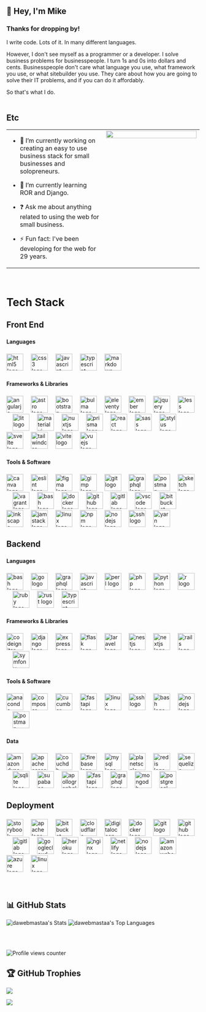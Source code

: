 ## 👋  Hey, I'm Mike   
  
### Thanks for dropping by!  
I write code. Lots of it. In many different languages.

However, I don't see myself as a programmer or a developer. I solve business problems for businesspeople. I turn 1s and 0s into dollars and cents. Businesspeople don't care what language you use, what framework you use, or what sitebuilder you use. They care about how you are going to solve their IT problems, and if you can do it affordably.

So that's what I do.  
<br/>  
## Etc 
<table><tr><td valign="top" width="50%">

- 🔭 I’m currently working on creating an easy to use business stack for small businesses and solopreneurs.  
  

- 🌱 I’m currently learning ROR and Django.  
  

- ❓ Ask me about anything related to using the web for small business.  
  

- ⚡ Fun fact: I've been developing for the web for 29 years.  


</td><td valign="top" width="50%">

<div align="center">
<img src="https://img.freepik.com/free-photo/programming-background-concept_23-2150170152.jpg?t=st=1736409252~exp=1736412852~hmac=77660d5c54c5197245a6c9b207bfe37ca8a8a8c0e11789812e7f89eb44d71e13&w=2000" align="center" style="width: 100%" />
</div>  


</td></tr></table>  

<br/>  

# Tech Stack

## Front End

###

#### Languages

###

<div align="left">
  <img src="https://cdn.jsdelivr.net/gh/devicons/devicon/icons/html5/html5-original.svg" height="44" alt="html5 logo"  />
  <img width="12" />
  <img src="https://cdn.jsdelivr.net/gh/devicons/devicon/icons/css3/css3-original.svg" height="44" alt="css3 logo"  />
  <img width="12" />
  <img src="https://cdn.jsdelivr.net/gh/devicons/devicon/icons/javascript/javascript-original.svg" height="44" alt="javascript logo"  />
  <img width="12" />
  <img src="https://cdn.jsdelivr.net/gh/devicons/devicon/icons/typescript/typescript-original.svg" height="44" alt="typescript logo"  />
  <img width="12" />
  <img src="https://skillicons.dev/icons?i=md" height="44" alt="markdown logo"  />
</div>

###

<h4 align="left">Frameworks & Libraries</h4>

###

<div align="left">
  <img src="https://cdn.jsdelivr.net/gh/devicons/devicon/icons/angularjs/angularjs-original.svg" height="44" alt="angularjs logo"  />
  <img width="12" />
  <img src="https://skillicons.dev/icons?i=astro" height="44" alt="astro logo"  />
  <img width="12" />
  <img src="https://cdn.jsdelivr.net/gh/devicons/devicon/icons/bootstrap/bootstrap-original-wordmark.svg" height="44" alt="bootstrap logo"  />
  <img width="12" />
  <img src="https://cdn.jsdelivr.net/gh/devicons/devicon/icons/bulma/bulma-plain.svg" height="44" alt="bulma logo"  />
  <img width="12" />
  <img src="https://cdn.jsdelivr.net/gh/devicons/devicon/icons/eleventy/eleventy-original.svg" height="44" alt="eleventy logo"  />
  <img width="12" />
  <img src="https://skillicons.dev/icons?i=ember" height="44" alt="ember logo"  />
  <img width="12" />
  <img src="https://cdn.jsdelivr.net/gh/devicons/devicon/icons/jquery/jquery-plain-wordmark.svg" height="44" alt="jquery logo"  />
  <img width="12" />
  <img src="https://cdn.jsdelivr.net/gh/devicons/devicon/icons/less/less-plain-wordmark.svg" height="44" alt="less logo"  />
  <img width="12" />
  <img src="https://skillicons.dev/icons?i=lit" height="44" alt="lit logo"  />
  <img width="12" />
  <img src="https://cdn.jsdelivr.net/gh/devicons/devicon/icons/materialui/materialui-original.svg" height="44" alt="materialui logo"  />
  <img width="12" />
  <img src="https://skillicons.dev/icons?i=nuxtjs" height="44" alt="nuxtjs logo"  />
  <img width="12" />
  <img src="https://skillicons.dev/icons?i=prisma" height="44" alt="prisma logo"  />
  <img width="12" />
  <img src="https://cdn.jsdelivr.net/gh/devicons/devicon/icons/react/react-original-wordmark.svg" height="44" alt="react logo"  />
  <img width="12" />
  <img src="https://cdn.jsdelivr.net/gh/devicons/devicon/icons/sass/sass-original.svg" height="44" alt="sass logo"  />
  <img width="12" />
  <img src="https://cdn.jsdelivr.net/gh/devicons/devicon/icons/stylus/stylus-original.svg" height="44" alt="stylus logo"  />
  <img width="12" />
  <img src="https://cdn.jsdelivr.net/gh/devicons/devicon/icons/svelte/svelte-original.svg" height="44" alt="svelte logo"  />
  <img width="12" />
  <img src="https://skillicons.dev/icons?i=tailwind" height="44" alt="tailwindcss logo"  />
  <img width="12" />
  <img src="https://skillicons.dev/icons?i=vite" height="44" alt="vite logo"  />
  <img width="12" />
  <img src="https://cdn.jsdelivr.net/gh/devicons/devicon/icons/vuejs/vuejs-original.svg" height="44" alt="vuejs logo"  />
</div>

###

<h4 align="left">Tools & Software</h4>

###

<div align="left">
  <img src="https://cdn.jsdelivr.net/gh/devicons/devicon/icons/canva/canva-original.svg" height="44" alt="canva logo"  />
  <img width="12" />
  <img src="https://cdn.jsdelivr.net/gh/devicons/devicon/icons/eslint/eslint-original.svg" height="44" alt="eslint logo"  />
  <img width="12" />
  <img src="https://cdn.jsdelivr.net/gh/devicons/devicon/icons/figma/figma-original.svg" height="44" alt="figma logo"  />
  <img width="12" />
  <img src="https://cdn.jsdelivr.net/gh/devicons/devicon/icons/gimp/gimp-original.svg" height="44" alt="gimp logo"  />
  <img width="12" />
  <img src="https://skillicons.dev/icons?i=git" height="44" alt="git logo"  />
  <img width="12" />
  <img src="https://cdn.simpleicons.org/graphql/E10098" height="44" alt="graphql logo"  />
  <img width="12" />
  <img src="https://skillicons.dev/icons?i=postman" height="44" alt="postman logo"  />
  <img width="12" />
  <img src="https://cdn.jsdelivr.net/gh/devicons/devicon/icons/sketch/sketch-original.svg" height="44" alt="sketch logo"  />
  <img width="12" />
  <img src="https://cdn.jsdelivr.net/gh/devicons/devicon/icons/vagrant/vagrant-original.svg" height="44" alt="vagrant logo"  />
  <img width="12" />
  <img src="https://cdn.jsdelivr.net/gh/devicons/devicon/icons/bash/bash-original.svg" height="44" alt="bash logo"  />
  <img width="12" />
  <img src="https://cdn.jsdelivr.net/gh/devicons/devicon/icons/docker/docker-original.svg" height="44" alt="docker logo"  />
  <img width="12" />
  <img src="https://skillicons.dev/icons?i=github" height="44" alt="github logo"  />
  <img width="12" />
  <img src="https://cdn.jsdelivr.net/gh/devicons/devicon/icons/gitlab/gitlab-original.svg" height="44" alt="gitlab logo"  />
  <img width="12" />
  <img src="https://cdn.jsdelivr.net/gh/devicons/devicon/icons/vscode/vscode-original.svg" height="44" alt="vscode logo"  />
  <img width="12" />
  <img src="https://cdn.jsdelivr.net/gh/devicons/devicon/icons/bitbucket/bitbucket-original.svg" height="44" alt="bitbucket logo"  />
  <img width="12" />
  <img src="https://cdn.jsdelivr.net/gh/devicons/devicon/icons/inkscape/inkscape-original.svg" height="44" alt="inkscape logo"  />
  <img width="12" />
  <img src="https://cdn.jsdelivr.net/gh/devicons/devicon/icons/jamstack/jamstack-original.svg" height="44" alt="jamstack logo"  />
  <img width="12" />
  <img src="https://cdn.jsdelivr.net/gh/devicons/devicon/icons/linux/linux-original.svg" height="44" alt="linux logo"  />
  <img width="12" />
  <img src="https://cdn.jsdelivr.net/gh/devicons/devicon/icons/npm/npm-original-wordmark.svg" height="44" alt="npm logo"  />
  <img width="12" />
  <img src="https://cdn.jsdelivr.net/gh/devicons/devicon/icons/nodejs/nodejs-original.svg" height="44" alt="nodejs logo"  />
  <img width="12" />
  <img src="https://cdn.jsdelivr.net/gh/devicons/devicon/icons/ssh/ssh-original.svg" height="44" alt="ssh logo"  />
  <img width="12" />
  <img src="https://cdn.jsdelivr.net/gh/devicons/devicon/icons/yarn/yarn-original.svg" height="44" alt="yarn logo"  />
</div>

###

<h2 align="left">Backend</h2>

###

<h4 align="left">Languages</h4>

###

<div align="left">
  <img src="https://cdn.jsdelivr.net/gh/devicons/devicon/icons/bash/bash-original.svg" height="44" alt="bash logo"  />
  <img width="12" />
  <img src="https://skillicons.dev/icons?i=go" height="44" alt="go logo"  />
  <img width="12" />
  <img src="https://skillicons.dev/icons?i=graphql" height="44" alt="graphql logo"  />
  <img width="12" />
  <img src="https://skillicons.dev/icons?i=js" height="44" alt="javascript logo"  />
  <img width="12" />
  <img src="https://skillicons.dev/icons?i=perl" height="44" alt="perl logo"  />
  <img width="12" />
  <img src="https://skillicons.dev/icons?i=php" height="44" alt="php logo"  />
  <img width="12" />
  <img src="https://skillicons.dev/icons?i=py" height="44" alt="python logo"  />
  <img width="12" />
  <img src="https://skillicons.dev/icons?i=r" height="44" alt="r logo"  />
  <img width="12" />
  <img src="https://cdn.jsdelivr.net/gh/devicons/devicon/icons/ruby/ruby-original.svg" height="44" alt="ruby logo"  />
  <img width="12" />
  <img src="https://skillicons.dev/icons?i=rust" height="44" alt="rust logo"  />
  <img width="12" />
  <img src="https://skillicons.dev/icons?i=ts" height="44" alt="typescript logo"  />
</div>

###

<h4 align="left">Frameworks & Libraries</h4>

###

<div align="left">
  <img src="https://cdn.simpleicons.org/codeigniter/EF4223" height="44" alt="codeigniter logo"  />
  <img width="12" />
  <img src="https://skillicons.dev/icons?i=django" height="44" alt="django logo"  />
  <img width="12" />
  <img src="https://skillicons.dev/icons?i=express" height="44" alt="express logo"  />
  <img width="12" />
  <img src="https://skillicons.dev/icons?i=flask" height="44" alt="flask logo"  />
  <img width="12" />
  <img src="https://cdn.simpleicons.org/laravel/FF2D20" height="44" alt="laravel logo"  />
  <img width="12" />
  <img src="https://skillicons.dev/icons?i=nestjs" height="44" alt="nestjs logo"  />
  <img width="12" />
  <img src="https://skillicons.dev/icons?i=nextjs" height="44" alt="nextjs logo"  />
  <img width="12" />
  <img src="https://skillicons.dev/icons?i=rails" height="44" alt="rails logo"  />
  <img width="12" />
  <img src="https://skillicons.dev/icons?i=symfony" height="44" alt="symfony logo"  />
</div>

###

<h4 align="left">Tools & Software</h4>

###

<div align="left">
  <img src="https://cdn.jsdelivr.net/gh/devicons/devicon/icons/anaconda/anaconda-original.svg" height="44" alt="anaconda logo"  />
  <img width="12" />
  <img src="https://cdn.jsdelivr.net/gh/devicons/devicon/icons/composer/composer-original.svg" height="44" alt="composer logo"  />
  <img width="12" />
  <img src="https://cdn.simpleicons.org/cucumber/23D96C" height="44" alt="cucumber logo"  />
  <img width="12" />
  <img src="https://cdn.jsdelivr.net/gh/devicons/devicon/icons/fastapi/fastapi-original.svg" height="44" alt="fastapi logo"  />
  <img width="12" />
  <img src="https://cdn.jsdelivr.net/gh/devicons/devicon/icons/linux/linux-original.svg" height="44" alt="linux logo"  />
  <img width="12" />
  <img src="https://cdn.jsdelivr.net/gh/devicons/devicon/icons/ssh/ssh-original.svg" height="44" alt="ssh logo"  />
  <img width="12" />
  <img src="https://skillicons.dev/icons?i=bash" height="44" alt="bash logo"  />
  <img width="12" />
  <img src="https://cdn.simpleicons.org/nodedotjs/339933" height="44" alt="nodejs logo"  />
  <img width="12" />
  <img src="https://skillicons.dev/icons?i=postman" height="44" alt="postman logo"  />
</div>

###

<h4 align="left">Data</h4>

###

<div align="left">
  <img src="https://cdn.simpleicons.org/amazondynamodb/4053D6" height="44" alt="amazondynamodb logo"  />
  <img width="12" />
  <img src="https://skillicons.dev/icons?i=cassandra" height="44" alt="apachecassandra logo"  />
  <img width="12" />
  <img src="https://cdn.jsdelivr.net/gh/devicons/devicon/icons/couchdb/couchdb-original.svg" height="44" alt="couchdb logo"  />
  <img width="12" />
  <img src="https://cdn.jsdelivr.net/gh/devicons/devicon/icons/firebase/firebase-plain.svg" height="44" alt="firebase logo"  />
  <img width="12" />
  <img src="https://cdn.jsdelivr.net/gh/devicons/devicon/icons/mysql/mysql-original.svg" height="44" alt="mysql logo"  />
  <img width="12" />
  <img src="https://skillicons.dev/icons?i=planetscale" height="44" alt="planetscale logo"  />
  <img width="12" />
  <img src="https://cdn.jsdelivr.net/gh/devicons/devicon/icons/redis/redis-original.svg" height="44" alt="redis logo"  />
  <img width="12" />
  <img src="https://cdn.jsdelivr.net/gh/devicons/devicon/icons/sequelize/sequelize-original.svg" height="44" alt="sequelize logo"  />
  <img width="12" />
  <img src="https://cdn.jsdelivr.net/gh/devicons/devicon/icons/sqlite/sqlite-original.svg" height="44" alt="sqlite logo"  />
  <img width="12" />
  <img src="https://skillicons.dev/icons?i=supabase" height="44" alt="supabase logo"  />
  <img width="12" />
  <img src="https://skillicons.dev/icons?i=apollo" height="44" alt="apollographql logo"  />
  <img width="12" />
  <img src="https://skillicons.dev/icons?i=fastapi" height="44" alt="fastapi logo"  />
  <img width="12" />
  <img src="https://skillicons.dev/icons?i=graphql" height="44" alt="graphql logo"  />
  <img width="12" />
  <img src="https://skillicons.dev/icons?i=mongodb" height="44" alt="mongodb logo"  />
  <img width="12" />
  <img src="https://cdn.jsdelivr.net/gh/devicons/devicon/icons/postgresql/postgresql-original.svg" height="44" alt="postgresql logo"  />
</div>

###

<h2 align="left">Deployment</h2>

###

<div align="left">
  <img src="https://cdn.jsdelivr.net/gh/devicons/devicon/icons/storybook/storybook-original.svg" height="44" alt="storybook logo"  />
  <img width="12" />
  <img src="https://cdn.jsdelivr.net/gh/devicons/devicon/icons/apache/apache-original.svg" height="44" alt="apache logo"  />
  <img width="12" />
  <img src="https://cdn.jsdelivr.net/gh/devicons/devicon/icons/bitbucket/bitbucket-original.svg" height="44" alt="bitbucket logo"  />
  <img width="12" />
  <img src="https://skillicons.dev/icons?i=cloudflare" height="44" alt="cloudflare logo"  />
  <img width="12" />
  <img src="https://cdn.jsdelivr.net/gh/devicons/devicon/icons/digitalocean/digitalocean-original.svg" height="44" alt="digitalocean logo"  />
  <img width="12" />
  <img src="https://skillicons.dev/icons?i=docker" height="44" alt="docker logo"  />
  <img width="12" />
  <img src="https://cdn.jsdelivr.net/gh/devicons/devicon/icons/git/git-original.svg" height="44" alt="git logo"  />
  <img width="12" />
  <img src="https://skillicons.dev/icons?i=github" height="44" alt="github logo"  />
  <img width="12" />
  <img src="https://cdn.jsdelivr.net/gh/devicons/devicon/icons/gitlab/gitlab-original.svg" height="44" alt="gitlab logo"  />
  <img width="12" />
  <img src="https://skillicons.dev/icons?i=gcp" height="44" alt="googlecloud logo"  />
  <img width="12" />
  <img src="https://cdn.jsdelivr.net/gh/devicons/devicon/icons/heroku/heroku-original.svg" height="44" alt="heroku logo"  />
  <img width="12" />
  <img src="https://skillicons.dev/icons?i=nginx" height="44" alt="nginx logo"  />
  <img width="12" />
  <img src="https://skillicons.dev/icons?i=netlify" height="44" alt="netlify logo"  />
  <img width="12" />
  <img src="https://skillicons.dev/icons?i=nodejs" height="44" alt="nodejs logo"  />
  <img width="12" />
  <img src="https://skillicons.dev/icons?i=aws" height="44" alt="amazonwebservices logo"  />
  <img width="12" />
  <img src="https://cdn.jsdelivr.net/gh/devicons/devicon/icons/azure/azure-original.svg" height="44" alt="azure logo"  />
  <img width="12" />
  <img src="https://skillicons.dev/icons?i=linux" height="44" alt="linux logo"  />
</div>

###

<br/>

## 📊 GitHub Stats 

![dawebmastaa's Stats](https://github-readme-stats.vercel.app/api?username=dawebmastaa&theme=dark&show_icons=true&hide_border=true&count_private=true&bg_color=00000000)
![dawebmastaa's Top Languages](https://github-readme-stats.vercel.app/api/top-langs/?username=dawebmastaa&theme=dark&show_icons=true&hide_border=true&layout=compact&bg_color=00000000)

<!---
![dawebmastaa's Streak](https://github-readme-streak-stats.herokuapp.com/?user=dawebmastaa&theme=dark&hide_border=true)
--->

<br/>  
<br/>  

![Profile views counter](https://komarev.com/ghpvc/?username=dawebmastaa&&style=flat-square)

## 🏆 GitHub Trophies

![](https://github-profile-trophy.vercel.app/?username=Dawebmastaa&theme=darkhub&no-frame=false&no-bg=false&margin-w=4)


[![](https://visitcount.itsvg.in/api?id=dawebmastaa&icon=0&color=0)](https://visitcount.itsvg.in)

